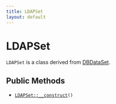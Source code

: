 ```yaml
---
title: LDAPSet
layout: default
---
```


# LDAPSet

<code>LDAPSet</code> is a class derived from <a href="DBDataSet">DBDataSet</a>.

## Public Methods

* <code><a href="LDAPSet%3A%3A__construct">LDAPSet::__construct</a>()</code>

